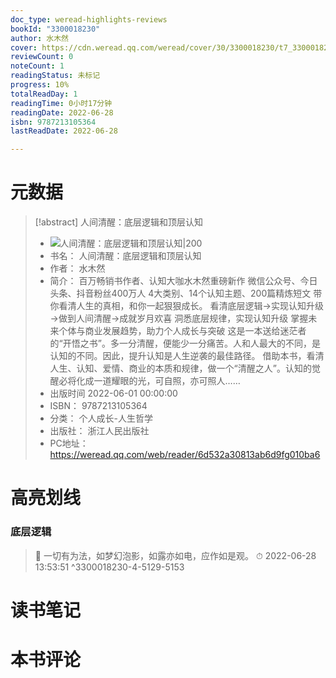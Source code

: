 ```yaml
---
doc_type: weread-highlights-reviews
bookId: "3300018230"
author: 水木然
cover: https://cdn.weread.qq.com/weread/cover/30/3300018230/t7_3300018230.jpg
reviewCount: 0
noteCount: 1
readingStatus: 未标记
progress: 10%
totalReadDay: 1
readingTime: 0小时17分钟
readingDate: 2022-06-28
isbn: 9787213105364
lastReadDate: 2022-06-28

---
```

# 元数据
> [!abstract] 人间清醒：底层逻辑和顶层认知
> - ![ 人间清醒：底层逻辑和顶层认知|200](https://cdn.weread.qq.com/weread/cover/30/3300018230/t7_3300018230.jpg)
> - 书名： 人间清醒：底层逻辑和顶层认知
> - 作者： 水木然
> - 简介： 百万畅销书作者、认知大咖水木然重磅新作 微信公众号、今日头条、抖音粉丝400万人 4大类别、14个认知主题、200篇精炼短文 带你看清人生的真相，和你一起狠狠成长。
看清底层逻辑→实现认知升级→做到人间清醒→成就岁月欢喜
洞悉底层规律，实现认知升级
掌握未来个体与商业发展趋势，助力个人成长与突破
这是一本送给迷茫者的“开悟之书”。多一分清醒，便能少一分痛苦。人和人最大的不同，是认知的不同。因此，提升认知是人生逆袭的最佳路径。
借助本书，看清人生、认知、爱情、商业的本质和规律，做一个“清醒之人”。认知的觉醒必将化成一道耀眼的光，可自照，亦可照人……
> - 出版时间 2022-06-01 00:00:00
> - ISBN： 9787213105364
> - 分类： 个人成长-人生哲学
> - 出版社： 浙江人民出版社
> - PC地址：https://weread.qq.com/web/reader/6d532a30813ab6d9fg010ba6

# 高亮划线

### 底层逻辑

> 📌 一切有为法，如梦幻泡影，如露亦如电，应作如是观。 
> ⏱ 2022-06-28 13:53:51 ^3300018230-4-5129-5153

# 读书笔记

# 本书评论
